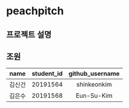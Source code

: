 # peachpitch

## 프로젝트 설명



## 조원
| name | student_id | github_username |
|:----:|:--------:|:-----------------:|
|김신건|20191564|shinkeonkim|
|김은수|20191568|Eun-Su-Kim|